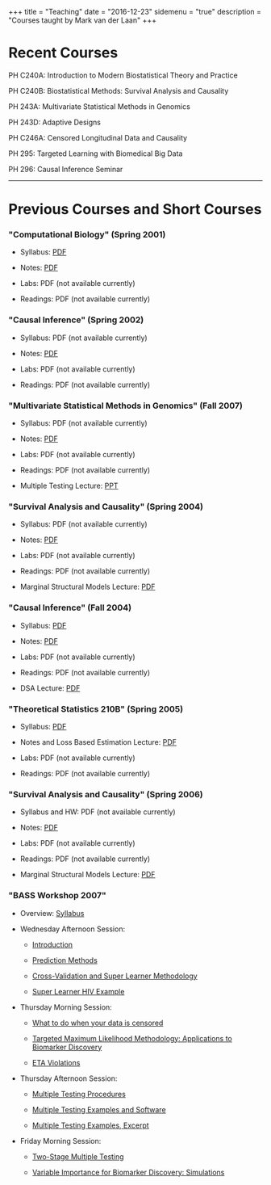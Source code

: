 +++
title = "Teaching"
date = "2016-12-23"
sidemenu = "true"
description = "Courses taught by Mark van der Laan"
+++

# Recent Courses

PH C240A: Introduction to Modern Biostatistical Theory and Practice

PH C240B: Biostatistical Methods: Survival Analysis and Causality

PH 243A: Multivariate Statistical Methods in Genomics

PH 243D: Adaptive Designs

PH C246A: Censored Longitudinal Data and Causality

PH 295: Targeted Learning with Biomedical Big Data

PH 296: Causal Inference Seminar

---

# Previous Courses and Short Courses

### "Computational Biology" (Spring 2001)

* Syllabus: [PDF](../teach-files/compbiosyl2001.pdf)

* Notes: [PDF](../teach-files/compbio.pdf)

* Labs: PDF (not available currently)

* Readings: PDF (not available currently)

### "Causal Inference" (Spring 2002)

* Syllabus: PDF (not available currently)

* Notes: [PDF](../teach-files/slcausal.pdf)

* Labs: PDF (not available currently)

* Readings: PDF (not available currently)

### "Multivariate Statistical Methods in Genomics" (Fall 2007)

* Syllabus: PDF (not available currently)

* Notes: [PDF](../teach-files/fall2003.pdf)

* Labs: PDF (not available currently)

* Readings: PDF (not available currently)

* Multiple Testing Lecture: [PPT](../teach-files/mcp2007.ppt)

### "Survival Analysis and Causality" (Spring 2004)

* Syllabus: PDF (not available currently)

* Notes: [PDF](../teach-files/surv2004.pdf)

* Labs: PDF (not available currently)

* Readings: PDF (not available currently)

* Marginal Structural Models Lecture: [PDF](../teach-files/survMSM2004.pdf)

### "Causal Inference" (Fall 2004)

* Syllabus: [PDF](../teach-files/caus2004syl.pdf)

* Notes: [PDF](../teach-files/caus2004.pdf)

* Labs: PDF (not available currently)

* Readings: PDF (not available currently)

* DSA Lecture: [PDF](../teach-files/dsaslides.pdf)

### "Theoretical Statistics 210B" (Spring 2005)

* Syllabus: [PDF](../teach-files/stat210bsyl.pdf)

* Notes and Loss Based Estimation Lecture: [PDF](../teach-files/stat210b.pdf)

* Labs: PDF (not available currently)

* Readings: PDF (not available currently)

### "Survival Analysis and Causality" (Spring 2006)

* Syllabus and HW: PDF (not available currently)

* Notes: [PDF](../teach-files/surv2004.pdf)

* Labs: PDF (not available currently)

* Readings: PDF (not available currently)

* Marginal Structural Models Lecture: [PDF](../teach-files/survMSM2004.pdf)

### "BASS Workshop 2007"

* Overview: [Syllabus](link)

* Wednesday Afternoon Session:

   * [Introduction](../teach-files/BASS_sec1_1.ppt)

   * [Prediction Methods](../teach-files/BASS_sec1_2.ppt)

   * [Cross-Validation and Super Learner
      Methodology](../teach-files/BASS_sec1_3.1.pdf)

   * [Super Learner HIV Example](../teach-files/BASS_sec1_3.2.ppt)

* Thursday Morning Session:

   * [What to do when your data is
      censored](../teach-files/BASS_sec2_Censoring.ppt)

   * [Targeted Maximum Likelihood Methodology: Applications to Biomarker
      Discovery](../teach-files/BASS_sec2_tMLE.ppt)

   * [ETA Violations](../teach-files/BASS_sec2_ETA.ppt)

* Thursday Afternoon Session:

   * [Multiple Testing Procedures](../teach-files/BASS_sec3_1.ppt)

   * [Multiple Testing Examples and
      Software](../teach-files/BASS_sec3_3_Intro.ppt)

   * [Multiple Testing Examples,
      Excerpt](../teach-files/BASS_sec3_3_mtpEx_Sandrine.pdf)

* Friday Morning Session:

   * [Two-Stage Multiple Testing](../teach-files/BASS_sec4_1_twoStageMTP.ppt)

   * [Variable Importance for Biomarker Discovery:
      Simulations](.,/teach-files/BASS_sec4_1_VIMsimApp_print.ppt)

